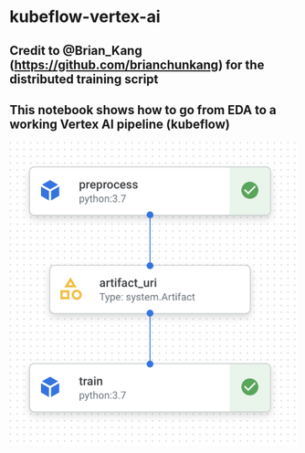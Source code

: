 # kubeflow-vertex-ai

## Credit to @Brian_Kang (https://github.com/brianchunkang) for the distributed training script

## This notebook shows how to go from EDA to a working Vertex AI pipeline (kubeflow)

![Screenshot](pipeline.png)
